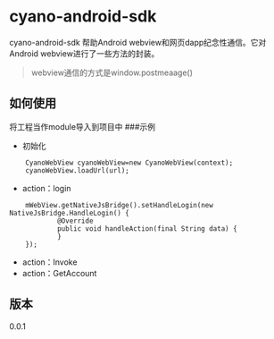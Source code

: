 # cyano-android-sdk
cyano-android-sdk 帮助Android webview和网页dapp纪念性通信。它对Android webview进行了一些方法的封装。  
>webview通信的方式是window.postmeaage()

## 如何使用
将工程当作module导入到项目中
###示例

* 初始化
 
```
	CyanoWebView cyanoWebView=new CyanoWebView(context);  
	cyanoWebView.loadUrl(url);
```


* action：login

```
	mWebView.getNativeJsBridge().setHandleLogin(new NativeJsBridge.HandleLogin() {
            @Override
            public void handleAction(final String data) {
            }
	});
```

* action：Invoke
* action：GetAccount

## 版本
0.0.1

